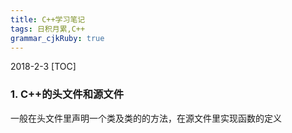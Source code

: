 ```yaml
---
title: C++学习笔记 
tags: 日积月累,C++
grammar_cjkRuby: true
---
```

2018-2-3
[TOC]

### **1. C++的头文件和源文件**
一般在头文件里声明一个类及类的的方法，在源文件里实现函数的定义

